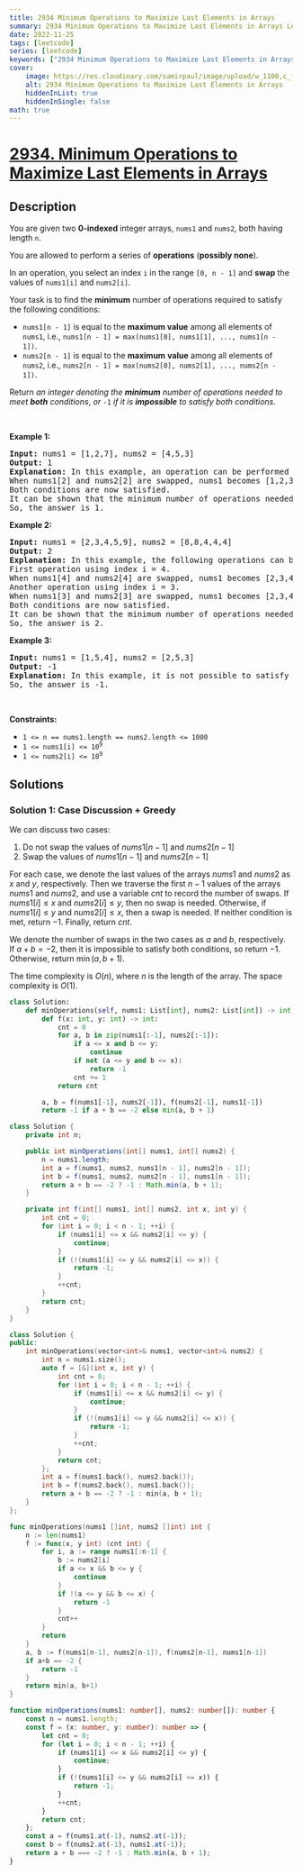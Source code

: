 ```yaml
---
title: 2934 Minimum Operations to Maximize Last Elements in Arrays
summary: 2934 Minimum Operations to Maximize Last Elements in Arrays LeetCode Solution Explained
date: 2022-11-25
tags: [leetcode]
series: [leetcode]
keywords: ["2934 Minimum Operations to Maximize Last Elements in Arrays LeetCode Solution Explained in all languages", "2934 Minimum Operations to Maximize Last Elements in Arrays", "LeetCode", "leetcode solution in Python3 C++ Java Go PHP Ruby Swift TypeScript Rust C# JavaScript C", "GeeksforGeeks", "InterviewBit", "Coding Ninjas", "HackerRank", "HackerEarth", "CodeChef", "TopCoder", "AlgoExpert", "freeCodeCamp", "Codeforces", "GitHub", "AtCoder", "Samir Paul"]
cover:
    image: https://res.cloudinary.com/samirpaul/image/upload/w_1100,c_fit,co_rgb:FFFFFF,l_text:Arial_75_bold:2934 Minimum Operations to Maximize Last Elements in Arrays - Solution Explained/problem-solving.webp
    alt: 2934 Minimum Operations to Maximize Last Elements in Arrays
    hiddenInList: true
    hiddenInSingle: false
math: true
---
```



# [2934. Minimum Operations to Maximize Last Elements in Arrays](https://leetcode.com/problems/minimum-operations-to-maximize-last-elements-in-arrays)


## Description

<p>You are given two <strong>0-indexed</strong> integer arrays, <code>nums1</code> and <code>nums2</code>, both having length <code>n</code>.</p>

<p>You are allowed to perform a series of <strong>operations</strong> (<strong>possibly none</strong>).</p>

<p>In an operation, you select an index <code>i</code> in the range <code>[0, n - 1]</code> and <strong>swap</strong> the values of <code>nums1[i]</code> and <code>nums2[i]</code>.</p>

<p>Your task is to find the <strong>minimum</strong> number of operations required to satisfy the following conditions:</p>

<ul>
	<li><code>nums1[n - 1]</code> is equal to the <strong>maximum value</strong> among all elements of <code>nums1</code>, i.e., <code>nums1[n - 1] = max(nums1[0], nums1[1], ..., nums1[n - 1])</code>.</li>
	<li><code>nums2[n - 1]</code> is equal to the <strong>maximum</strong> <strong>value</strong> among all elements of <code>nums2</code>, i.e., <code>nums2[n - 1] = max(nums2[0], nums2[1], ..., nums2[n - 1])</code>.</li>
</ul>

<p>Return <em>an integer denoting the <strong>minimum</strong> number of operations needed to meet <strong>both</strong> conditions</em>, <em>or </em><code>-1</code><em> if it is <strong>impossible</strong> to satisfy both conditions.</em></p>

<p>&nbsp;</p>
<p><strong class="example">Example 1:</strong></p>

<pre>
<strong>Input:</strong> nums1 = [1,2,7], nums2 = [4,5,3]
<strong>Output:</strong> 1
<strong>Explanation:</strong> In this example, an operation can be performed using index i = 2.
When nums1[2] and nums2[2] are swapped, nums1 becomes [1,2,3] and nums2 becomes [4,5,7].
Both conditions are now satisfied.
It can be shown that the minimum number of operations needed to be performed is 1.
So, the answer is 1.
</pre>

<p><strong class="example">Example 2:</strong></p>

<pre>
<strong>Input:</strong> nums1 = [2,3,4,5,9], nums2 = [8,8,4,4,4]
<strong>Output:</strong> 2
<strong>Explanation:</strong> In this example, the following operations can be performed:
First operation using index i = 4.
When nums1[4] and nums2[4] are swapped, nums1 becomes [2,3,4,5,4], and nums2 becomes [8,8,4,4,9].
Another operation using index i = 3.
When nums1[3] and nums2[3] are swapped, nums1 becomes [2,3,4,4,4], and nums2 becomes [8,8,4,5,9].
Both conditions are now satisfied.
It can be shown that the minimum number of operations needed to be performed is 2.
So, the answer is 2.   
</pre>

<p><strong class="example">Example 3:</strong></p>

<pre>
<strong>Input:</strong> nums1 = [1,5,4], nums2 = [2,5,3]
<strong>Output:</strong> -1
<strong>Explanation:</strong> In this example, it is not possible to satisfy both conditions. 
So, the answer is -1.
</pre>

<p>&nbsp;</p>
<p><strong>Constraints:</strong></p>

<ul>
	<li><code>1 &lt;= n == nums1.length == nums2.length &lt;= 1000</code></li>
	<li><code>1 &lt;= nums1[i] &lt;= 10<sup>9</sup></code></li>
	<li><code>1 &lt;= nums2[i] &lt;= 10<sup>9</sup></code></li>
</ul>

## Solutions

### Solution 1: Case Discussion + Greedy

We can discuss two cases:

1. Do not swap the values of $nums1[n - 1]$ and $nums2[n - 1]$
2. Swap the values of $nums1[n - 1]$ and $nums2[n - 1]$

For each case, we denote the last values of the arrays $nums1$ and $nums2$ as $x$ and $y$, respectively. Then we traverse the first $n - 1$ values of the arrays $nums1$ and $nums2$, and use a variable $cnt$ to record the number of swaps. If $nums1[i] \leq x$ and $nums2[i] \leq y$, then no swap is needed. Otherwise, if $nums1[i] \leq y$ and $nums2[i] \leq x$, then a swap is needed. If neither condition is met, return $-1$. Finally, return $cnt$.

We denote the number of swaps in the two cases as $a$ and $b$, respectively. If $a + b = -2$, then it is impossible to satisfy both conditions, so return $-1$. Otherwise, return $\min(a, b + 1)$.

The time complexity is $O(n)$, where $n$ is the length of the array. The space complexity is $O(1)$.

<!-- tabs:start -->

```python
class Solution:
    def minOperations(self, nums1: List[int], nums2: List[int]) -> int:
        def f(x: int, y: int) -> int:
            cnt = 0
            for a, b in zip(nums1[:-1], nums2[:-1]):
                if a <= x and b <= y:
                    continue
                if not (a <= y and b <= x):
                    return -1
                cnt += 1
            return cnt

        a, b = f(nums1[-1], nums2[-1]), f(nums2[-1], nums1[-1])
        return -1 if a + b == -2 else min(a, b + 1)
```

```java
class Solution {
    private int n;

    public int minOperations(int[] nums1, int[] nums2) {
        n = nums1.length;
        int a = f(nums1, nums2, nums1[n - 1], nums2[n - 1]);
        int b = f(nums1, nums2, nums2[n - 1], nums1[n - 1]);
        return a + b == -2 ? -1 : Math.min(a, b + 1);
    }

    private int f(int[] nums1, int[] nums2, int x, int y) {
        int cnt = 0;
        for (int i = 0; i < n - 1; ++i) {
            if (nums1[i] <= x && nums2[i] <= y) {
                continue;
            }
            if (!(nums1[i] <= y && nums2[i] <= x)) {
                return -1;
            }
            ++cnt;
        }
        return cnt;
    }
}
```

```cpp
class Solution {
public:
    int minOperations(vector<int>& nums1, vector<int>& nums2) {
        int n = nums1.size();
        auto f = [&](int x, int y) {
            int cnt = 0;
            for (int i = 0; i < n - 1; ++i) {
                if (nums1[i] <= x && nums2[i] <= y) {
                    continue;
                }
                if (!(nums1[i] <= y && nums2[i] <= x)) {
                    return -1;
                }
                ++cnt;
            }
            return cnt;
        };
        int a = f(nums1.back(), nums2.back());
        int b = f(nums2.back(), nums1.back());
        return a + b == -2 ? -1 : min(a, b + 1);
    }
};
```

```go
func minOperations(nums1 []int, nums2 []int) int {
	n := len(nums1)
	f := func(x, y int) (cnt int) {
		for i, a := range nums1[:n-1] {
			b := nums2[i]
			if a <= x && b <= y {
				continue
			}
			if !(a <= y && b <= x) {
				return -1
			}
			cnt++
		}
		return
	}
	a, b := f(nums1[n-1], nums2[n-1]), f(nums2[n-1], nums1[n-1])
	if a+b == -2 {
		return -1
	}
	return min(a, b+1)
}
```

```ts
function minOperations(nums1: number[], nums2: number[]): number {
    const n = nums1.length;
    const f = (x: number, y: number): number => {
        let cnt = 0;
        for (let i = 0; i < n - 1; ++i) {
            if (nums1[i] <= x && nums2[i] <= y) {
                continue;
            }
            if (!(nums1[i] <= y && nums2[i] <= x)) {
                return -1;
            }
            ++cnt;
        }
        return cnt;
    };
    const a = f(nums1.at(-1), nums2.at(-1));
    const b = f(nums2.at(-1), nums1.at(-1));
    return a + b === -2 ? -1 : Math.min(a, b + 1);
}
```

<!-- tabs:end -->

<!-- end -->
